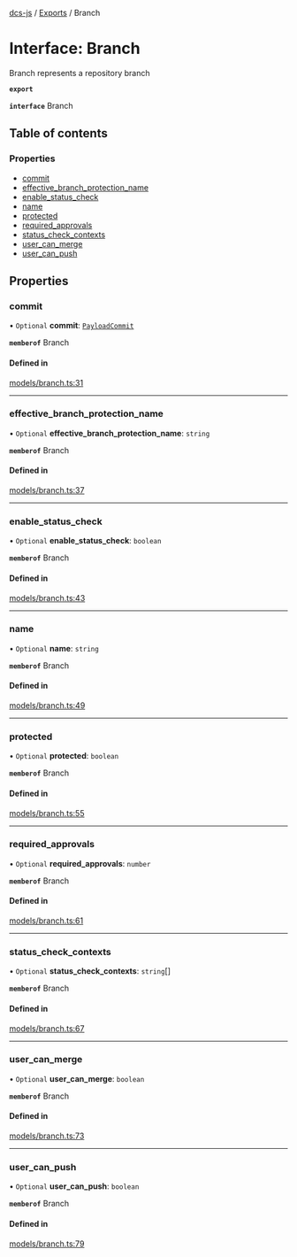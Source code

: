 [dcs-js](../README.md) / [Exports](../modules.md) / Branch

# Interface: Branch

Branch represents a repository branch

**`export`**

**`interface`** Branch

## Table of contents

### Properties

- [commit](Branch.md#commit)
- [effective\_branch\_protection\_name](Branch.md#effective_branch_protection_name)
- [enable\_status\_check](Branch.md#enable_status_check)
- [name](Branch.md#name)
- [protected](Branch.md#protected)
- [required\_approvals](Branch.md#required_approvals)
- [status\_check\_contexts](Branch.md#status_check_contexts)
- [user\_can\_merge](Branch.md#user_can_merge)
- [user\_can\_push](Branch.md#user_can_push)

## Properties

### <a id="commit" name="commit"></a> commit

• `Optional` **commit**: [`PayloadCommit`](PayloadCommit.md)

**`memberof`** Branch

#### Defined in

[models/branch.ts:31](https://github.com/unfoldingWord/dcs-js/blob/09d5a5e/models/branch.ts#L31)

___

### <a id="effective_branch_protection_name" name="effective_branch_protection_name"></a> effective\_branch\_protection\_name

• `Optional` **effective\_branch\_protection\_name**: `string`

**`memberof`** Branch

#### Defined in

[models/branch.ts:37](https://github.com/unfoldingWord/dcs-js/blob/09d5a5e/models/branch.ts#L37)

___

### <a id="enable_status_check" name="enable_status_check"></a> enable\_status\_check

• `Optional` **enable\_status\_check**: `boolean`

**`memberof`** Branch

#### Defined in

[models/branch.ts:43](https://github.com/unfoldingWord/dcs-js/blob/09d5a5e/models/branch.ts#L43)

___

### <a id="name" name="name"></a> name

• `Optional` **name**: `string`

**`memberof`** Branch

#### Defined in

[models/branch.ts:49](https://github.com/unfoldingWord/dcs-js/blob/09d5a5e/models/branch.ts#L49)

___

### <a id="protected" name="protected"></a> protected

• `Optional` **protected**: `boolean`

**`memberof`** Branch

#### Defined in

[models/branch.ts:55](https://github.com/unfoldingWord/dcs-js/blob/09d5a5e/models/branch.ts#L55)

___

### <a id="required_approvals" name="required_approvals"></a> required\_approvals

• `Optional` **required\_approvals**: `number`

**`memberof`** Branch

#### Defined in

[models/branch.ts:61](https://github.com/unfoldingWord/dcs-js/blob/09d5a5e/models/branch.ts#L61)

___

### <a id="status_check_contexts" name="status_check_contexts"></a> status\_check\_contexts

• `Optional` **status\_check\_contexts**: `string`[]

**`memberof`** Branch

#### Defined in

[models/branch.ts:67](https://github.com/unfoldingWord/dcs-js/blob/09d5a5e/models/branch.ts#L67)

___

### <a id="user_can_merge" name="user_can_merge"></a> user\_can\_merge

• `Optional` **user\_can\_merge**: `boolean`

**`memberof`** Branch

#### Defined in

[models/branch.ts:73](https://github.com/unfoldingWord/dcs-js/blob/09d5a5e/models/branch.ts#L73)

___

### <a id="user_can_push" name="user_can_push"></a> user\_can\_push

• `Optional` **user\_can\_push**: `boolean`

**`memberof`** Branch

#### Defined in

[models/branch.ts:79](https://github.com/unfoldingWord/dcs-js/blob/09d5a5e/models/branch.ts#L79)
